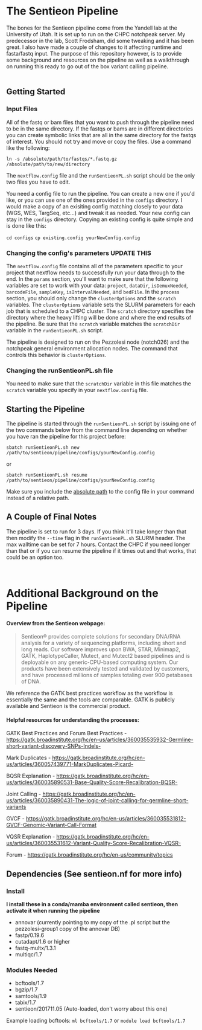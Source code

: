 # The Sentieon Pipeline

The bones for the Sentieon pipeline come from the Yandell lab at the University of Utah. It is set up to run on the CHPC notchpeak server. My predecessor in the lab, Scott Frodsham, did some tweaking and it has been great. I also have made a couple of changes to it affecting runtime and fasta/fastq input. The purpose of this repository however, is to provide some background and resources on the pipeline as well as a walkthrough on running this ready to go out of the box variant calling pipeline.
<br/>
<br/>

## Getting Started

### Input Files

All of the fastq or bam files that you want to push through the pipeline need to be in the same directory. If the fastqs or bams are in different directories you can create symbolic links that are all in the same directory for the fastqs of interest. You should not try and move or copy the files. Use a command like the following:

`ln -s /absolute/path/to/fastqs/*.fastq.gz /absolute/path/to/new/directory`

The `nextflow.config` file and the `runSentieonPL.sh` script should be the only two files you have to edit.

You need a config file to run the pipeline. You can create a new one if you'd like, or you can use one of the ones provided in the `configs` directory. I would make a copy of an exisiting config matching closely to your data (WGS, WES, TargSeq, etc...) and tweak it as needed. Your new config can stay in the `configs` directory. Copying an existing config is quite simple and is done like this:

`cd configs`
`cp existing.config yourNewConfig.config`

### Changing the config's parameters UPDATE THIS
The `nextflow.config` file contains all of the parameters specific to your project that nextflow needs to successfully run your
data through to the end. In the `params` section, you'll want to make sure that the following variables are set to work with your
data: `project`, `dataDir`, `isDemuxNeeded`, `barcodeFile`, `sampleKey`, `isIntervalNeeded`, and `bedFile`. In the `process`
section, you should only change the `clusterOptions` and the `scratch` variables. The `clusterOptions` variable sets the SLURM parameters for each
job that is scheduled to a CHPC cluster. The `scratch` directory specifies the directory where the heavy lifting will be done and where the end results of the pipeline. Be sure that the `scratch` variable matches the `scratchDir` variable in the `runSentieonPL.sh` script.

The pipeline is designed to run on the Pezzolesi node (notch026) and the notchpeak general environment allocation nodes. The command that controls this behavior is `clusterOptions`.

### Changing the runSentieonPL.sh file
You need to make sure that the `scratchDir` variable in this file matches the `scratch` variable you specify in your `nextflow.config` file.

## Starting the Pipeline

The pipeline is started through the `runSentieonPL.sh` script by issuing one of the two commands below from the command line depending on whether you have ran the pipeline for this project before:

`sbatch runSentieonPL.sh new /path/to/sentieon/pipeline/configs/yourNewConfig.config`

 or 

`sbatch runSentieonPL.sh resume /path/to/sentieon/pipeline/configs/yourNewConfig.config`

Make sure you include the [absolute path](https://www.geeksforgeeks.org/absolute-relative-pathnames-unix/) to the config file in your command instead of a relative path.

## A Couple of Final Notes

The pipeline is set to run for 3 days. If you think it'll take longer than that then modify the `--time` flag in the
`runSentieonPL.sh` SLURM header. The max walltime can be set for 7 hours. Contact the CHPC if you need longer than that or if you can resume the pipeline if it times out and that works, that could be an option too.

<br/>

# Additional Background on the Pipeline

#### Overview from the Sentieon webpage:
>Sentieon® provides complete solutions for secondary DNA/RNA analysis for a variety of sequencing platforms, including short and long reads. Our software improves upon BWA, STAR, Minimap2, GATK, HaplotypeCaller, Mutect, and Mutect2 based pipelines and is deployable on any generic-CPU-based computing system. Our products have been extensively tested and validated by customers, and have processed millions of samples totaling over 900 petabases of DNA.

We reference the GATK best practices workflow as the workflow is essentially the same and the tools are comparable. GATK is publicly available and Sentieon is the commercial product.

#### Helpful resources for understanding the processes:

GATK Best Practices and Forum
Best Practices - https://gatk.broadinstitute.org/hc/en-us/articles/360035535932-Germline-short-variant-discovery-SNPs-Indels-

Mark Duplicates - https://gatk.broadinstitute.org/hc/en-us/articles/360057439771-MarkDuplicates-Picard-

BQSR Explanation - https://gatk.broadinstitute.org/hc/en-us/articles/360035890531-Base-Quality-Score-Recalibration-BQSR-

Joint Calling - https://gatk.broadinstitute.org/hc/en-us/articles/360035890431-The-logic-of-joint-calling-for-germline-short-variants

GVCF - https://gatk.broadinstitute.org/hc/en-us/articles/360035531812-GVCF-Genomic-Variant-Call-Format

VQSR Explanation - https://gatk.broadinstitute.org/hc/en-us/articles/360035531612-Variant-Quality-Score-Recalibration-VQSR-

Forum - https://gatk.broadinstitute.org/hc/en-us/community/topics

## Dependencies (See sentieon.nf for more info)

### Install
**I install these in a conda/mamba environment called sentieon, then activate it when running the pipeline**
 * annovar (currently pointing to my copy of the .pl script but the pezzolesi-group1 copy of the annovar DB)
 * fastp/0.19.6
 * cutadapt/1.6 or higher
 * fastq-multx/1.3.1
 * multiqc/1.7

### Modules Needed
 * bcftools/1.7
 * bgzip/1.7
 * samtools/1.9
 * tabix/1.7
 * sentieon/201711.05 (Auto-loaded, don't worry about this one)

 Example loading bcftools: `ml bcftools/1.7` or `module load bcftools/1.7`
